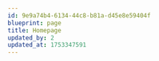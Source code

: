 ```yaml
---
id: 9e9a74b4-6134-44c8-b81a-d45e8e59404f
blueprint: page
title: Homepage
updated_by: 2
updated_at: 1753347591
---
```

